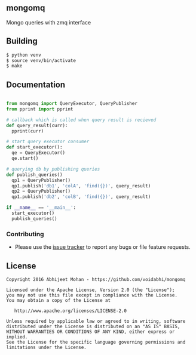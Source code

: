 
## mongomq

Mongo queries with zmq interface

## Building

```bash
$ python venv
$ source venv/bin/activate
$ make
```


## Documentation

```python

from mongomq import QueryExecutor, QueryPublisher
from pprint import pprint

# callback which is called when query result is recieved
def query_result(curr):
  pprint(curr)

# start query executor consumer
def start_executor():
  qe = QueryExecutor()
  qe.start()

# querying db by publishing queries
def publish_queries()
  qp1 = QueryPublisher()
  qp1.publish('db1', 'colA', 'find({})', query_result)
  qp2 = QueryPublisher()
  qp1.publish('db2', 'colB', 'find({})', query_result)

if __name__ == '__main__':
  start_executor()
  publish_queries()
```

### Contributing

- Please use the [issue tracker](https://github.com/voidabhi/mongomq/issues) to report any bugs or file feature requests.

## License

```
Copyright 2016 Abhijeet Mohan - https://github.com/voidabhi/mongomq

Licensed under the Apache License, Version 2.0 (the "License");
you may not use this file except in compliance with the License.
You may obtain a copy of the License at

   http://www.apache.org/licenses/LICENSE-2.0

Unless required by applicable law or agreed to in writing, software
distributed under the License is distributed on an "AS IS" BASIS,
WITHOUT WARRANTIES OR CONDITIONS OF ANY KIND, either express or implied.
See the License for the specific language governing permissions and
limitations under the License.
```
